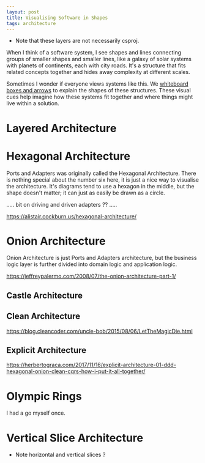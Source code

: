 ```yaml
---
layout: post
title: Visualising Software in Shapes
tags: architecture
---
```


- Note that these layers are not necessarily csproj.

When I think of a software system, I see shapes and lines connecting groups of smaller shapes and smaller lines, like a galaxy of solar systems with planets of continents, each with city roads. It's a structure that fits related concepts together and hides away complexity at different scales.

Sometimes I wonder if everyone views systems like this. We [whiteboard boxes and arrows](/drawing-boxes) to explain the shapes of these structures. These visual cues help imagine how these systems fit together and where things might live within a solution.

# Layered Architecture



# Hexagonal Architecture

Ports and Adapters was originally called the Hexagonal Architecture. There is nothing special about the number six here, it is just a nice way to visualise the architecture. It's diagrams tend to use a hexagon in the middle, but the shape doesn't matter; it can just as easily be drawn as a circle.

..... bit on driving and driven adapters ?? .....

https://alistair.cockburn.us/hexagonal-architecture/

# Onion Architecture

Onion Architecture is just Ports and Adapters architecture, but the business logic layer is further divided into domain logic and application logic.

https://jeffreypalermo.com/2008/07/the-onion-architecture-part-1/

## Castle Architecture

## Clean Architecture

https://blog.cleancoder.com/uncle-bob/2015/08/06/LetTheMagicDie.html

## Explicit Architecture

https://herbertograca.com/2017/11/16/explicit-architecture-01-ddd-hexagonal-onion-clean-cqrs-how-i-put-it-all-together/

# Olympic Rings

I had a go myself once.

# Vertical Slice Architecture

- Note horizontal and vertical slices ?